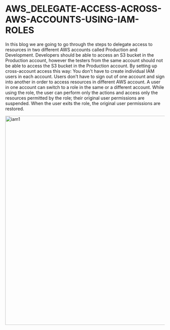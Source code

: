 # AWS_DELEGATE-ACCESS-ACROSS-AWS-ACCOUNTS-USING-IAM-ROLES
In this blog we are going to go through the steps to delegate access to resources in two different AWS accounts called Production and Development.
Developers should be able to access an S3 bucket in the Production account, however the testers from the same account should not be able to access the S3 bucket in the Production account.
By setting up cross-account access this way:
You don't have to create individual IAM users in each account.
Users don't have to sign out of one account and sign into another in order to access resources in different AWS account.
A user in one account can switch to a role in the same or a different account. While using the role, the user can perform only the actions and access only the resources permitted by the role; their original user permissions are suspended. When the user exits the role, the original user permissions are restored.

<img width="662" alt="iam1" src="https://user-images.githubusercontent.com/115148205/196085038-8fd70e63-5614-4ed7-adff-6a12d9376919.PNG">

